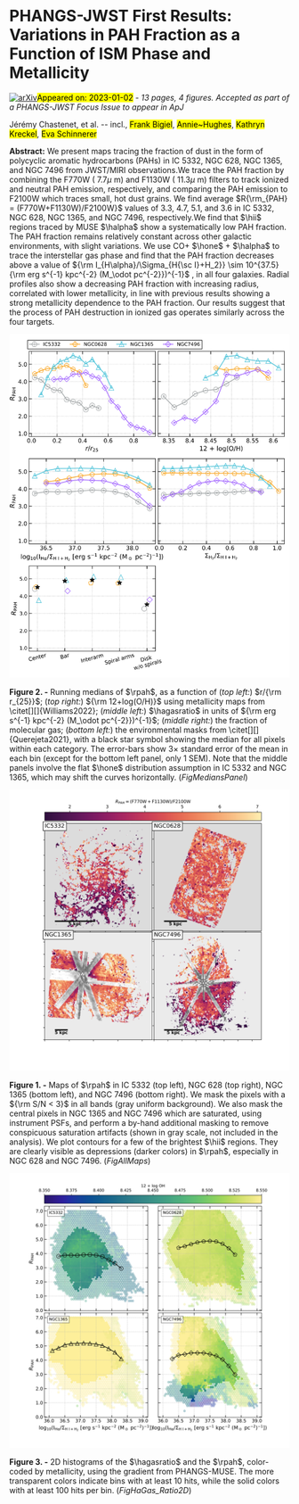 <div class="macros" style="visibility:hidden;">
$\newcommand{\ensuremath}{}$
$\newcommand{\xspace}{}$
$\newcommand{\object}[1]{\texttt{#1}}$
$\newcommand{\farcs}{{.}''}$
$\newcommand{\farcm}{{.}'}$
$\newcommand{\arcsec}{''}$
$\newcommand{\arcmin}{'}$
$\newcommand{\ion}[2]{#1#2}$
$\newcommand{\textsc}[1]{\textrm{#1}}$
$\newcommand{\hl}[1]{\textrm{#1}}$
$\newcommand{\footnote}[1]{}$
$\newcommand{\XX}{\textbf{Flag!}\xspace}$
$\newcommand{\coto}{^{12}{\rm CO}~(2-1)\xspace}$
$\newcommand{\halpha}{H\alpha\xspace}$
$\newcommand{\hii}{\ion{H}{2}\xspace}$
$\newcommand{\hone}{H{\sc i}\xspace}$
$\newcommand{\hagasratio}{I_{\rm H{\alpha}}/\Sigma_{\rm H{\sc I}+H_2}\xspace}$
$\newcommand{\ratio}{(F770W+F1130W)/F2100W\xspace}$
$\newcommand{\rpah}{R_{\rm PAH}\xspace}$
$\newcommand{\mjysr}{MJy~sr^{-1}\xspace}$
$\newcommand{\JS}[1]{\textcolor{violet}{#1}}$</div>

<div class="macros" style="visibility:hidden;">
$\newcommand{\ensuremath}{}$
$\newcommand{\xspace}{}$
$\newcommand{\object}[1]{\texttt{#1}}$
$\newcommand{\farcs}{{.}''}$
$\newcommand{\farcm}{{.}'}$
$\newcommand{\arcsec}{''}$
$\newcommand{\arcmin}{'}$
$\newcommand{\ion}[2]{#1#2}$
$\newcommand{\textsc}[1]{\textrm{#1}}$
$\newcommand{\hl}[1]{\textrm{#1}}$
$\newcommand{\footnote}[1]{}$
$\newcommand{\XX}{\textbf{Flag!}\xspace}$
$\newcommand{\coto}{^{12}{\rm CO}~(2-1)\xspace}$
$\newcommand{\halpha}{H\alpha\xspace}$
$\newcommand{\hii}{\ion{H}{2}\xspace}$
$\newcommand{\hone}{H{\sc i}\xspace}$
$\newcommand{\hagasratio}{I_{\rm H{\alpha}}/\Sigma_{\rm H{\sc I}+H_2}\xspace}$
$\newcommand{\ratio}{(F770W+F1130W)/F2100W\xspace}$
$\newcommand{\rpah}{R_{\rm PAH}\xspace}$
$\newcommand{\mjysr}{MJy~sr^{-1}\xspace}$
$\newcommand{\JS}[1]{\textcolor{violet}{#1}}$</div>



<div id="title">

# PHANGS-JWST First Results: Variations in PAH Fraction as a Function of ISM Phase and Metallicity

</div>
<div id="comments">

[![arXiv](https://img.shields.io/badge/arXiv-2301.00578-b31b1b.svg)](https://arxiv.org/abs/2301.00578)<mark>Appeared on: 2023-01-02</mark> - _13 pages, 4 figures. Accepted as part of a PHANGS-JWST Focus Issue to appear in ApJ_

</div>
<div id="authors">

Jérémy Chastenet, et al. -- incl., <mark>Frank Bigiel</mark>, <mark>Annie~Hughes</mark>, <mark>Kathryn Kreckel</mark>, <mark>Eva Schinnerer</mark>

</div>
<div id="abstract">

**Abstract:** We present maps tracing the fraction of dust in the form of polycyclic aromatic hydrocarbons (PAHs) in IC 5332, NGC 628, NGC 1365, and NGC 7496 from JWST/MIRI observations.We trace the PAH fraction by combining the F770W ( $7.7 \mu$ m) and F1130W ( $11.3 \mu$ m) filters to track ionized and neutral PAH emission, respectively, and comparing the PAH emission to F2100W which traces small, hot dust grains. We find average $R{\rm_{PAH} = (F770W+F1130W)/F2100W}$ values of 3.3, 4.7, 5.1, and 3.6 in IC 5332, NGC 628, NGC 1365, and NGC 7496, respectively.We find that $\hii$ regions traced by MUSE $\halpha$ show a systematically low PAH fraction. The PAH fraction remains relatively constant across other galactic environments, with slight variations. We use CO+ $\hone$ + $\halpha$ to trace the interstellar gas phase and find that the PAH fraction decreases above a value of ${\rm I_{H\alpha}/\Sigma_{H{\sc I}+H_2}} \sim 10^{37.5} {\rm erg s^{-1} kpc^{-2} (M_\odot pc^{-2}})^{-1}$ , in all four galaxies.  Radial profiles also show a decreasing PAH fraction with increasing radius, correlated with lower metallicity, in line with previous results showing a strong metallicity dependence to the PAH fraction. Our results suggest that the process of PAH destruction in ionized gas operates similarly across the four targets.

</div>

<div id="div_fig1">

<img src="tmp_2301.00578/./ratio_abdance_panels_2.png" alt="Fig2" width="100%"/>

**Figure 2. -** Running medians of $\rpah$, as a function of
    (_top left:_) $r/{\rm r_{25}}$;
    (_top right:_) ${\rm 12+log(O/H)}$ using metallicity maps from \citet[][]{Williams2022};
    (_middle left:_) $\hagasratio$ in units of ${\rm  erg s^{-1} kpc^{-2} (M_\odot pc^{-2}})^{-1}$;
    (_middle right:_) the fraction of molecular gas;
    (_bottom left:_) the environmental masks from \citet[][]{Querejeta2021}, with a black star symbol showing the median for all pixels within each category.
    The error-bars show $3 \times$ standard error of the mean in each bin (except for the bottom left panel, only 1 SEM).
    Note that the middle panels involve the flat $\hone$ distribution assumption in IC 5332 and NGC 1365, which may shift the curves horizontally. (*FigMediansPanel*)

</div>
<div id="div_fig2">

<img src="tmp_2301.00578/./ratio_abdance_all_maps_panel_sat.png" alt="Fig1" width="100%"/>

**Figure 1. -** Maps of $\rpah$ in IC 5332 (top left), NGC 628 (top right), NGC 1365 (bottom left), and NGC 7496 (bottom right). We mask the pixels with a ${\rm S/N < 3}$ in all bands (gray uniform background).
    We also mask the central pixels in NGC 1365 and NGC 7496 which are saturated, using instrument PSFs, and perform a by-hand additional masking to remove conspicuous saturation artifacts (shown in gray scale, not included in the analysis).
    We plot contours for a few of the brightest $\hii$ regions. They are clearly visible as depressions (darker colors) in $\rpah$, especially in NGC 628 and NGC 7496. (*FigAllMaps*)

</div>
<div id="div_fig3">

<img src="tmp_2301.00578/./ratio_abdance_hagas_2d_v2_2.png" alt="Fig3" width="100%"/>

**Figure 3. -** 2D histograms of the $\hagasratio$ and the $\rpah$, color-coded by metallicity, using the gradient from PHANGS-MUSE.
    The more transparent colors indicate bins with at least 10 hits, while the solid colors with at least 100 hits per bin. (*FigHaGas_Ratio2D*)

</div>